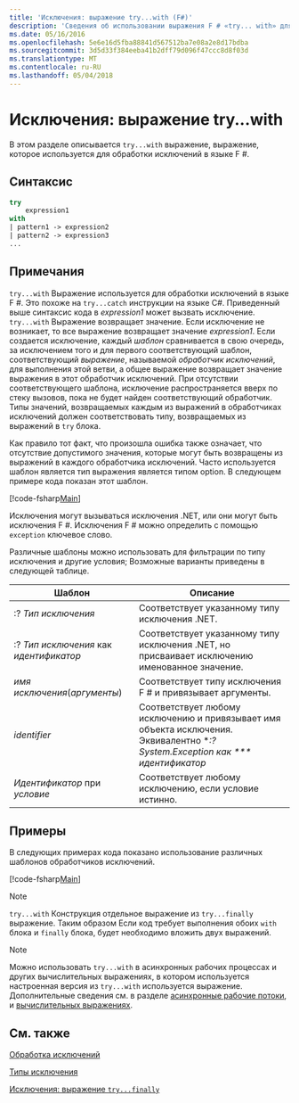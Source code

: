 ```yaml
---
title: 'Исключения: выражение try...with (F#)'
description: 'Сведения об использовании выражения F # «try... with» для обработки исключений.'
ms.date: 05/16/2016
ms.openlocfilehash: 5e6e16d5fba88841d567512ba7e08a2e8d17bdba
ms.sourcegitcommit: 3d5d33f384eeba41b2dff79d096f47ccc8d8f03d
ms.translationtype: MT
ms.contentlocale: ru-RU
ms.lasthandoff: 05/04/2018
---
```

# <a name="exceptions-the-trywith-expression"></a>Исключения: выражение try...with

В этом разделе описывается `try...with` выражение, выражение, которое используется для обработки исключений в языке F #.


## <a name="syntax"></a>Синтаксис

```fsharp
try
    expression1
with
| pattern1 -> expression2
| pattern2 -> expression3
...
```

## <a name="remarks"></a>Примечания
`try...with` Выражение используется для обработки исключений в языке F #. Это похоже на `try...catch` инструкции на языке C#. Приведенный выше синтаксис кода в *expression1* может вызвать исключение. `try...with` Выражение возвращает значение. Если исключение не возникает, то все выражение возвращает значение *expression1*. Если создается исключение, каждый *шаблон* сравнивается в свою очередь, за исключением того и для первого соответствующий шаблон, соответствующий *выражение*, называемой *обработчик исключений*, для выполнения этой ветви, а общее выражение возвращает значение выражения в этот обработчик исключений. При отсутствии соответствующего шаблона, исключение распространяется вверх по стеку вызовов, пока не будет найден соответствующий обработчик. Типы значений, возвращаемых каждым из выражений в обработчиках исключений должен соответствовать типу, возвращаемых из выражений в `try` блока.

Как правило тот факт, что произошла ошибка также означает, что отсутствие допустимого значения, которые могут быть возвращены из выражений в каждого обработчика исключений. Часто используется шаблон является тип выражения является типом option. В следующем примере кода показан этот шаблон.

[!code-fsharp[Main](../../../../samples/snippets/fsharp/lang-ref-2/snippet5601.fs)]

Исключения могут вызываться исключения .NET, или они могут быть исключения F #. Исключения F # можно определить с помощью `exception` ключевое слово.

Различные шаблоны можно использовать для фильтрации по типу исключения и другие условия; Возможные варианты приведены в следующей таблице.


|Шаблон|Описание|
|-------|-----------|
|:? *Тип исключения*|Соответствует указанному типу исключения .NET.|
|:? *Тип исключения* как *идентификатор*|Соответствует указанному типу исключения .NET, но присваивает исключению именованное значение.|
|*имя исключения*(*аргументы*)|Соответствует типу исключения F # и привязывает аргументы.|
|*identifier*|Соответствует любому исключению и привязывает имя объекта исключения. Эквивалентно **:? System.Exception как *** идентификатор*|
|*Идентификатор* при *условие*|Соответствует любому исключению, если условие истинно.|

## <a name="examples"></a>Примеры
В следующих примерах кода показано использование различных шаблонов обработчиков исключений.

[!code-fsharp[Main](../../../../samples/snippets/fsharp/lang-ref-2/snippet5602.fs)]
    
>[!NOTE] 
`try...with` Конструкция отдельное выражение из `try...finally` выражение. Таким образом Если код требует выполнения обоих `with` блока и `finally` блока, будет необходимо вложить двух выражений.

>[!NOTE] 
Можно использовать `try...with` в асинхронных рабочих процессах и других вычислительных выражениях, в котором используется настроенная версия из `try...with` используется выражение. Дополнительные сведения см. в разделе [асинхронные рабочие потоки](../asynchronous-workflows.md), и [вычислительных выражениях](../computation-expressions.md).


## <a name="see-also"></a>См. также
[Обработка исключений](index.md)

[Типы исключения](exception-types.md)

[Исключения: выражение `try...finally`](the-try-finally-expression.md)
